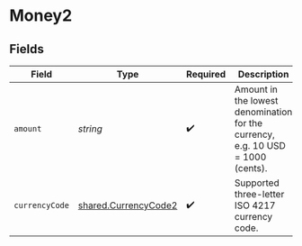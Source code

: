 # Money2


## Fields

| Field                                                                           | Type                                                                            | Required                                                                        | Description                                                                     |
| ------------------------------------------------------------------------------- | ------------------------------------------------------------------------------- | ------------------------------------------------------------------------------- | ------------------------------------------------------------------------------- |
| `amount`                                                                        | *string*                                                                        | :heavy_check_mark:                                                              | Amount in the lowest denomination for the currency, e.g. 10 USD = 1000 (cents). |
| `currencyCode`                                                                  | [shared.CurrencyCode2](../../../sdk/models/shared/currencycode2.md)             | :heavy_check_mark:                                                              | Supported three-letter ISO 4217 currency code.                                  |